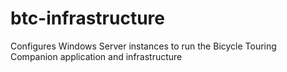 # btc-infrastructure
Configures Windows Server instances to run the Bicycle Touring Companion application and infrastructure
